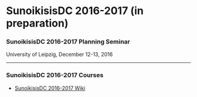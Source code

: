 # SunoikisisDC 2016-2017 (in preparation)

### SunoikisisDC 2016-2017 Planning Seminar
University of Leipzig, December 12-13, 2016

***
### SunoikisisDC 2016-2017 Courses
* [SunoikisisDC 2016-2017 Wiki](https://github.com/SunoikisisDC/SunoikisisDC-2016-2017/wiki)
